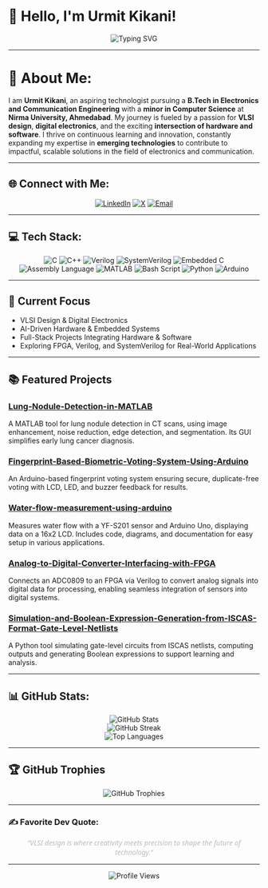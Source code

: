 # 👋 Hello, I'm Urmit Kikani!  
<div align="center">  
<img src="https://readme-typing-svg.herokuapp.com?font=Montserrat&pause=1000&color=333333&center=true&vCenter=true&width=435&lines=Aspiring+Technologist;VLSI+Design+Enthusiast;Digital+Electronics+Explorer;Continuous+Learner+%26+Innovator" alt="Typing SVG" />
</div>  

---

# 💫 About Me:
I am **Urmit Kikani**, an aspiring technologist pursuing a **B.Tech in Electronics and Communication Engineering** with a **minor in Computer Science** at **Nirma University, Ahmedabad**. My journey is fueled by a passion for **VLSI design**, **digital electronics**, and the exciting **intersection of hardware and software**. I thrive on continuous learning and innovation, constantly expanding my expertise in **emerging technologies** to contribute to impactful, scalable solutions in the field of electronics and communication.

---

## 🌐 Connect with Me:
<div align="center">
  <a href="https://linkedin.com/in/urmit-kikani" target="_blank"><img src="https://img.shields.io/badge/LinkedIn-%230077B5.svg?style=for-the-badge&logo=linkedin&logoColor=white" alt="LinkedIn"></a>
  <a href="https://x.com/imurmitkikani11" target="_blank"><img src="https://img.shields.io/badge/X-black.svg?style=for-the-badge&logo=X&logoColor=white" alt="X"></a>
  <a href="mailto:Urmitkikani1184@gmail.com" target="_blank"><img src="https://img.shields.io/badge/Email-D14836?style=for-the-badge&logo=gmail&logoColor=white" alt="Email"></a>
</div>  

---

## 💻 Tech Stack:
<div align="center">
  <img src="https://img.shields.io/badge/c-%2300599C.svg?style=for-the-badge&logo=c&logoColor=white" alt="C" />
  <img src="https://img.shields.io/badge/c++-%2300599C.svg?style=for-the-badge&logo=c%2B%2B&logoColor=white" alt="C++" />
  <img src="https://img.shields.io/badge/verilog-%2300A2FF.svg?style=for-the-badge&logo=verilog&logoColor=white" alt="Verilog" />
  <img src="https://img.shields.io/badge/systemverilog-%23FF6F00.svg?style=for-the-badge&logo=systemverilog&logoColor=white" alt="SystemVerilog" />
  <img src="https://img.shields.io/badge/embedded_c-%230077B5.svg?style=for-the-badge&logo=c&logoColor=white" alt="Embedded C" />
  <img src="https://img.shields.io/badge/assembly_language-%2345B8D8.svg?style=for-the-badge&logo=assembly&logoColor=white" alt="Assembly Language" />
  <img src="https://img.shields.io/badge/matlab-%23FF4500.svg?style=for-the-badge&logo=mathworks&logoColor=white" alt="MATLAB" />
  <img src="https://img.shields.io/badge/bash_script-%23121011.svg?style=for-the-badge&logo=gnu-bash&logoColor=white" alt="Bash Script" />
  <img src="https://img.shields.io/badge/python-3670A0?style=for-the-badge&logo=python&logoColor=ffdd54" alt="Python" />
  <img src="https://img.shields.io/badge/arduino-%2300979D.svg?style=for-the-badge&logo=arduino&logoColor=white" alt="Arduino" />
</div>  

---
## 🎯 Current Focus
-  VLSI Design & Digital Electronics  
-  AI-Driven Hardware & Embedded Systems  
-  Full-Stack Projects Integrating Hardware & Software  
-  Exploring FPGA, Verilog, and SystemVerilog for Real-World Applications

---
## 📚 Featured Projects

### [Lung-Nodule-Detection-in-MATLAB](https://github.com/Urmitkikani11/Lung-Nodule-Detection-in-MATLAB)
A MATLAB tool for lung nodule detection in CT scans, using image enhancement, noise reduction, edge detection, and segmentation. Its GUI simplifies early lung cancer diagnosis.


### [Fingerprint-Based-Biometric-Voting-System-Using-Arduino](https://github.com/Urmitkikani11/Fingerprint-Based-Biometric-Voting-System-Using-Arduino)
An Arduino-based fingerprint voting system ensuring secure, duplicate-free voting with LCD, LED, and buzzer feedback for results.

### [Water-flow-measurement-using-arduino](https://github.com/Urmitkikani11/Water-flow-measurement-using-arduino-)
Measures water flow with a YF-S201 sensor and Arduino Uno, displaying data on a 16x2 LCD. Includes code, diagrams, and documentation for easy setup in various applications.


### [Analog-to-Digital-Converter-Interfacing-with-FPGA](https://github.com/Urmitkikani11/Analog-to-Digital-Converter-Interfacing-with-FPGA)
Connects an ADC0809 to an FPGA via Verilog to convert analog signals into digital data for processing, enabling seamless integration of sensors into digital systems.



### [Simulation-and-Boolean-Expression-Generation-from-ISCAS-Format-Gate-Level-Netlists](https://github.com/Urmitkikani11/Simulation-and-Boolean-Expression-Generation-from-ISCAS-Format-Gate-Level-Netlists)
A Python tool simulating gate-level circuits from ISCAS netlists, computing outputs and generating Boolean expressions to support learning and analysis.


---

## 📊 GitHub Stats:
<div align="center">
  <img src="https://github-readme-stats.vercel.app/api?username=Urmitkikani11&theme=radical&hide_border=false&include_all_commits=false&count_private=false" alt="GitHub Stats" /><br />
  <img src="https://nirzak-streak-stats.vercel.app/?user=Urmitkikani11&theme=radical&hide_border=false" alt="GitHub Streak" /><br />
  <img src="https://github-readme-stats.vercel.app/api/top-langs/?username=Urmitkikani11&theme=radical&hide_border=false&include_all_commits=false&count_private=false&layout=compact" alt="Top Languages" />
</div>  

---

## 🏆 GitHub Trophies
<div align="center">
  <img src="https://github-profile-trophy.vercel.app/?username=urmitkikani11&theme=radical&no-frame=false&no-bg=false&margin-w=4" alt="GitHub Trophies" />
</div>



---

### ✍️ Favorite Dev Quote:
<div align="center" style="font-style: italic; color: #bbbbbb; max-width: 600px; margin: auto; font-family: 'Segoe UI', Tahoma, Geneva, Verdana, sans-serif;"> “VLSI design is where creativity meets precision to shape the future of technology.” </div>

---

<div align="center">
  <img src="https://komarev.com/ghpvc/?username=urmitkikani11&color=yellow" alt="Profile Views"/>
</div>
